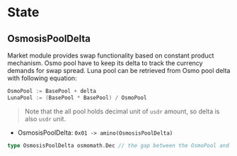 <!--
order: 2
-->

# State

## OsmosisPoolDelta

Market module provides swap functionality based on constant product mechanism. Osmo pool have to keep its delta to track the currency demands for swap spread. Luna pool can be retrieved from Osmo pool delta with following equation:

```go
OsmoPool := BasePool + delta
LunaPool := (BasePool * BasePool) / OsmoPool
```

> Note that the all pool holds decimal unit of `usdr` amount, so delta is also `usdr` unit.

- OsmosisPoolDelta: `0x01 -> amino(OsmosisPoolDelta)`

```go
type OsmosisPoolDelta osmomath.Dec // the gap between the OsmoPool and the BasePool
```
